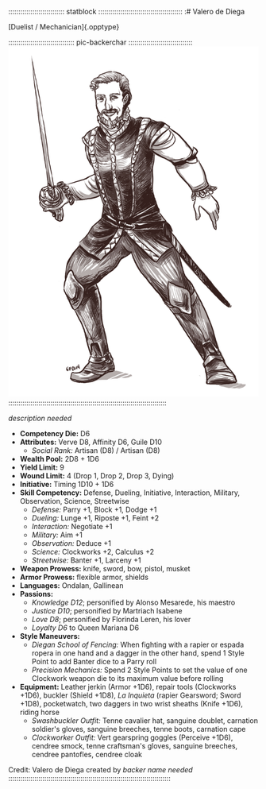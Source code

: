 :::::::::::::::::::::::::::: statblock ::::::::::::::::::::::::::::::::::::::::::
:# Valero de Diega

[Duelist / Mechanician]{.opptype}

::::::::::::::::::::::::::::::::: pic-backerchar ::::::::::::::::::::::::::::::::
![Valero de Diega, by Eleanor Ferron](assets/Characters/Valero-de-Diega.jpg "Valero de Diega, by Eleanor Ferron")
:::::::::::::::::::::::::::::::::::::::::::::::::::::::::::::::::::::::::::::::

*description needed*

- **Competency Die:** D6
- **Attributes:** Verve D8, Affinity D6, Guile D10
  - *Social Rank:*  Artisan (D8) / Artisan (D8)
- **Wealth Pool:** 2D8 + 1D6
- **Yield Limit:** 9
- **Wound Limit:** 4 (Drop 1, Drop 2, Drop 3, Dying)
- **Initiative:** Timing 1D10 + 1D6
- **Skill Competency:** Defense, Dueling, Initiative, Interaction, Military, Observation, Science, Streetwise
  - *Defense:* Parry +1, Block +1, Dodge +1
  - *Dueling:* Lunge +1, Riposte +1, Feint +2
  - *Interaction:* Negotiate +1
  - *Military:* Aim +1
  - *Observation:* Deduce +1
  - *Science:* Clockworks +2, Calculus +2
  - *Streetwise:* Banter +1, Larceny +1
- **Weapon Prowess:** knife, sword, bow, pistol, musket
- **Armor Prowess:** flexible armor, shields
- **Languages:** Ondalan, Gallinean
- **Passions:** 
  - *Knowledge D12*; personified by Alonso Mesarede, his maestro
  - *Justice D10*; personified by Martriach Isabene
  - *Love D8*; personified by Florinda Leren, his lover
  - *Loyalty D6* to Queen Mariana D6
- **Style Maneuvers:** 
  - *Diegan School of Fencing:* When fighting with a rapier or espada ropera in one hand and a dagger in the other hand, spend 1 Style Point to add Banter dice to a Parry roll
  - *Precision Mechanics:* Spend 2 Style Points to set the value of one Clockwork weapon die to its maximum value before rolling
- **Equipment:** Leather jerkin (Armor +1D6), repair tools (Clockworks +1D6), buckler (Shield +1D8),
  *La Inquieta* (rapier Gearsword; Sword +1D8), pocketwatch, two daggers in two wrist sheaths
  (Knife +1D6), riding horse
  - *Swashbuckler Outfit:* Tenne cavalier hat, sanguine doublet, carnation soldier's gloves,
    sanguine breeches, tenne boots, carnation cape
  - *Clockworker Outfit:* Vert gearspring goggles (Perceive +1D6), cendree smock, tenne craftsman's
    gloves, sanguine breeches, cendree pantofles, cendree cloak

Credit: Valero de Diega created by *backer name needed*
:::::::::::::::::::::::::::::::::::::::::::::::::::::::::::::::::::::::::::::::::




